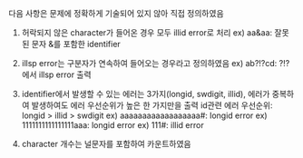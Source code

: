 다음 사항은 문제에 정확하게 기술되어 있지 않아 직접 정의하였음

1. 허락되지 않은 character가 들어온 경우 모두 illid error로 처리
      ex) aa&aa: 잘못된 문자 &를 포함한 identifier
      
2. illsp error는 구분자가 연속하여 들어오는 경우라고 정의하였음
      ex) ab?!?cd: ?!?에서 illsp error 출력

3. identifier에서 발생할 수 있는 에러는 3가지(longid, swdigit, illid), 에러가 중복하여 발생하여도 에러 우선순위가 높은 한 가지만을 출력
      id관련 에러 우선순위: longid > illid > swdigit
      ex) aaaaaaaaaaaaaaaaaa#: longid error
      ex) 1111111111111111aaa: longid error
      ex) 111#: illid error

4. character 개수는 널문자를 포함하여 카운트하였음
